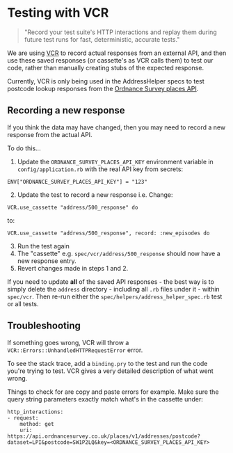# Testing with VCR

> "Record your test suite's HTTP interactions and replay them during future test runs for fast, deterministic, accurate tests."

We are using [VCR](https://github.com/vcr/vcr) to record actual responses from an external API, and then use these saved responses (or cassette's as VCR calls them) to test our code, rather than manually creating stubs of the expected response.

Currently, VCR is only being used in the AddressHelper specs to test postcode lookup responses from the [Ordnance Survey places API](https://apidocs.os.uk/docs/os-places-technical-detail).

## Recording a new response

If you think the data may have changed, then you may need to record a new response from the actual API.  

To do this...

1. Update the `ORDNANCE_SURVEY_PLACES_API_KEY` environment variable in `config/application.rb` with the real API key from secrets:

```
ENV["ORDNANCE_SURVEY_PLACES_API_KEY"] = "123"
```

2. Update the test to record a new response
i.e. Change:

```
VCR.use_cassette "address/500_response" do
```
to:

```
VCR.use_cassette "address/500_response", record: :new_episodes do
```

3. Run the test again
4. The "cassette" e.g. `spec/vcr/address/500_response` should now have a new response entry.
5. Revert changes made in steps 1 and 2.

If you need to update **all** of the saved API responses - the best way is to simply delete the `address` directory - including all `.rb` files under it - within `spec/vcr`. Then re-run either the `spec/helpers/address_helper_spec.rb` test or all tests.

## Troubleshooting
If something goes wrong, VCR will throw a `VCR::Errors::UnhandledHTTPRequestError` error.

To see the stack trace, add a `binding.pry` to the test and run the code you're trying to test. VCR gives a very detailed description of what went wrong.

Things to check for are copy and paste errors for example. Make sure the query string parameters exactly match what's in the cassette under:

```
http_interactions:
- request:
    method: get
    uri: https://api.ordnancesurvey.co.uk/places/v1/addresses/postcode?dataset=LPI&postcode=SW1P2LQ&key=<ORDNANCE_SURVEY_PLACES_API_KEY>
```

